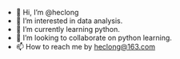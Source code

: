 - 👋 Hi, I’m @heclong
- 👀 I’m interested in data analysis.
- 🌱 I’m currently learning python.
- 💞️ I’m looking to collaborate on python learning.
- 📫 How to reach me by heclong@163.com

<!---
heclong/heclong is a ✨ special ✨ repository because its `README.md` (this file) appears on your GitHub profile.
You can click the Preview link to take a look at your changes.
--->
